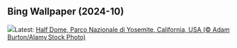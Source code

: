 ## Bing Wallpaper (2024-10)
![](https://www.bing.com/th?id=OHR.HalfDomeYosemite_IT-IT2723116418_UHD.jpg&w=1000)Latest: [Half Dome, Parco Nazionale di Yosemite, California, USA (© Adam Burton/Alamy Stock Photo)](https://www.bing.com/th?id=OHR.HalfDomeYosemite_IT-IT2723116418_UHD.jpg)